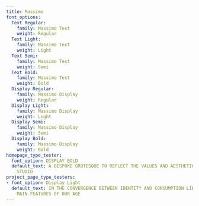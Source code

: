 ```yaml
---
title: Massimo
font_options:
  Text Regular:
    family: Massimo Text
    weight: Regular
  Text Light:
    family: Massimo Text
    weight: Light
  Text Semi:
    family: Massimo Text
    weight: Semi
  Text Bold:
    family: Massimo Text
    weight: Bold
  Display Regular:
    family: Massimo Display
    weight: Regular
  Display Light:
    family: Massimo Display
    weight: Light
  Display Semi:
    family: Massimo Display
    weight: Semi
  Display Bold:
    family: Massimo Display
    weight: Bold
homepage_type_tester:
  font_option: DISPLAY BOLD
  default_text: A BESPOKE GROTESQUE TO REFLECT THE VALUES AND AESTHETICS OF MASSIMO
    STUDIO
project_page_type_testers:
- font_option: Display Light
  default_text: IN THE CONVERGENCE BETWEEN IDENTITY AND CONSUMPTION LIES ONE OF THE
    MAIN FEATURES OF OUR AGE
---
```


